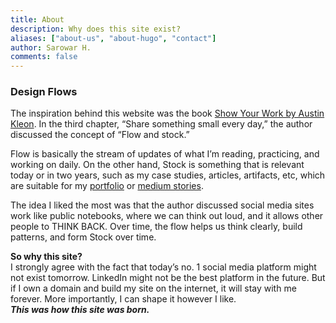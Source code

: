 ```yaml
---
title: About
description: Why does this site exist?
aliases: ["about-us", "about-hugo", "contact"]
author: Sarowar H.
comments: false
---
```

### Design Flows ###
The inspiration behind this website was the book [Show Your Work by Austin Kleon](https://www.amazon.com/Show-Your-Work-Austin-Kleon/dp/076117897X). In the third chapter, “Share something small every day,” the author discussed the concept of “Flow and stock.” 

Flow is basically the stream of updates of what I’m reading, practicing, and working on daily. On the other hand, Stock is something that is relevant today or in two years, such as my case studies, articles, artifacts, etc, which are suitable for my [portfolio](https://www.sarowarhossain.com/) or [medium stories](https://sarowar-hossain.medium.com/).

The idea I liked the most was that the author discussed social media sites work like public notebooks, where we can think out loud, and it allows other people to THINK BACK. Over time, the flow helps us think clearly, build patterns, and form Stock over time. 

**So why this site?** <br/>
I strongly agree with the fact that today’s no. 1 social media platform might not exist tomorrow. LinkedIn might not be the best platform in the future. But if I own a domain and build my site on the internet, it will stay with me forever. More importantly, I can shape it however I like. <br/>
***This was how this site was born.***

